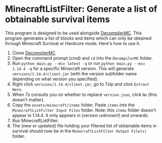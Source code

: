# MinecraftListFilter: Generate a list of obtainable survival items
This program is designed to be used alongside [DecompilerMC](https://github.com/hube12/DecompilerMC).
This program generates a list of blocks and items which can only be obtained through Minecraft Survival or Hardcore mode.
Here's how to use it.
1. Clone [DecompilerMC](https://github.com/hube12/DecompilerMC)
2. Open the command prompt (cmd) and `cd` into the `DecompilerMC` folder.
3. Run `python main.py --mcv latest -q` or run `python main.py --mcv 1.14.4 -q` for a specific Minecraft version. This will generate `versions/1.14.4/client.jar` (with the version subfolder name depending on what version you specified).
4. Right click `versions/1.14.4/client.jar`, go to 7zip and click `Extract Here`.
5. When 7z consults you on whether to replace `version.json`, click `No` (this doesn't matter).
6. Copy the `assets/minecraft/items` folder. Paste `items` into the `MinecraftListFilter Input Files` folder. Note: this `items` folder doesn't appear in 1.14.4. It only appears in (version unknown!) and onwards.
7. Run MinecraftListFilter.
8. The (new or updated) file holding your filtered list of obtainable items in survival should now be in the `MinecraftListFilter Output File(s)` folder.
